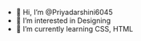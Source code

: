 - 👋 Hi, I’m @Priyadarshini6045
- 👀 I’m interested in Designing
- 🌱 I’m currently learning CSS, HTML 


<!---
Priyadarshini6045/Priyadarshini6045
--->
